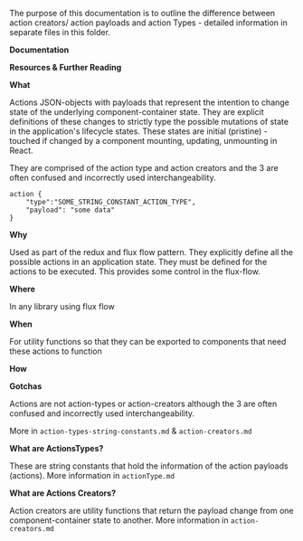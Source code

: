 The purpose of this documentation is to outline the difference between action creators/ action payloads and action Types - detailed information in separate files in this folder.

__Documentation__

__Resources & Further Reading__

__What__  

Actions JSON-objects with payloads that represent the intention to change state of the underlying component-container state. They are explicit definitions of these changes to strictly type the possible mutations of state in the application's lifecycle states. These states are initial (pristine) - touched if changed by a component mounting, updating, unmounting in React. 

They are comprised of the action type and action creators and the 3 are often confused and incorrectly used interchangeability.

```
action {
	"type":"SOME_STRING_CONSTANT_ACTION_TYPE",
	"payload": "some data"
}
```

__Why__ 

Used as part of the redux and flux flow pattern. They explicitly define all the possible actions in an application state. They must be defined for the actions to be executed. This provides some control in the flux-flow.

__Where__ 

In any library using flux flow

__When__

For utility functions so that they can be exported to components that need these actions to function 

__How__ 


**Gotchas**  

Actions are not action-types or action-creators although the 3 are often confused and incorrectly used interchangeability.

More in ```action-types-string-constants.md``` & ```action-creators.md```

__What are ActionsTypes?__

These are string constants that hold the information of the action payloads (actions). More information in ```actionType.md```

__What are Actions Creators?__

Action creators are utility functions that return the payload change from one component-container state to another. More information in ```action-creators.md```


